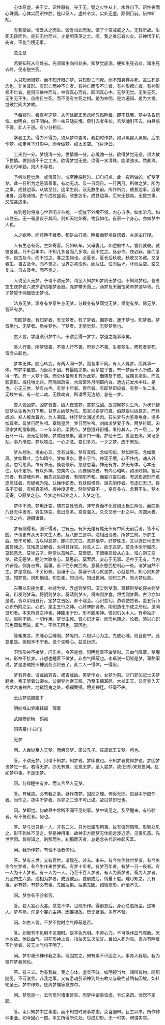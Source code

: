 <!-- { "loadSidebar": true } -->
　　心体原虚。丧于实。识性原有。丧于无。譬之火性从上。水性自下。识性丧而心珠圆。心体实而识神胜。是以圣人。虚处令实。实处还虚。颠倒目前。怡神旷劫。

　　有我受故。憎爱从之而生。毁誉自此而发。做了个常戚戚之人。无我所故。生死无繇而作。是非无地而兴。才是坦荡荡之士。噫。我之难忘者久矣。非神悟于机先者。不能当境无事。

　　意生章

　　若要知死从何处去。先须知生向何处来。知梦觉底源。便知生死去处。知生死去处。便永脱生死。

　　人只知闭眼梦。而不知开眼亦梦。只知形亡而死。而不知身存亦死。盖生死是念也。非关其形。有形亡而神不亡者。有神亡而形不亡者。有神形都亡者。有神形都不亡者。是则形依神而有。神假真心而有。圆明真心中。无梦无觉。无生无死。无生无不生。虽终日生死。而不见有生死之相。是为神明。是为遍知。是为大觉。觉破世间大梦故。

　　予每寝时。尝查考这梦。从何处起正思虑间忽然睡着。即不繇我。梦中昏昏惚惚。似明白。似不明白。但一味只随妄境。牵引去者多矣。若梦魂引不去。白昼惑不得。此人于道。有少分相应。

　　学者工夫。得力不得力。须从梦中查考。我初时作梦。如以黑屋入黑屋。后来作梦。如走月下灯影中。而今做梦。如太虚空。飞片浮云。

　　工夫到一分。梦境清一分。世情重一分。心境浊一分。欲得梦觉无惑。须大放下世情。做到语不干之工夫。欲得梦觉无惑。须得一水清珠。能清浊水。然此珠。非历尽辛勤。则大不容易。

　　予尝以睡觉后。或清晨时。或至晚临睡时。却自打点。此一夜所做的。好梦歹梦。此一日所为之恶事善事。有功无功。及一日两日。一月两月。所做之梦。所为之事。成甚边事。从幼至壮。这半生前。及无数生前。所作所为。成甚边事。近取诸身。远取诸物。古今成败盛衰。欣悲苦乐。成甚边事。后来无数劫。无数生事。又成甚边事。

　　每到睡时将身心世界闲非杂扰。一切放下外境不侵。内心自净。如水溶月。如山住云。无一毫思议于其间。则知天地如寄。物我如化。自家一个身心。亦如梦中人也。

　　人之欲睡。而竟睡不著者。都是尘打搅。睡着而梦境昏惚者。亦是尘打搅。

　　人有生必有死。生如寄客。死如转车。父母妻儿。如逆旅中人。舍此就彼。就彼舍此。凡千百年中。不知几多舍而几多取。而不觉之。昼必作。夜必寐。寐而复作。自古及今。而不觉之。春之生物也。必夏长。夏长后秋收。秋收又冬藏。又复春生。自古及今。而不觉之。世界之初成也。而后住。住而后坏。坏而后空。空又复成。自古及今。而不觉之。

　　人说至人无梦。予谓不谓无梦。谓至人知梦知梦则无梦也。不知则梦也。昔者空生夜梦说六波罗密信相梦金鼓。尧梦攀天而上。汤梦及天而饴黄帝梦游华胥。孔子梦奠于两楹皆无梦也。

　　法身无梦。漏身有梦意生身无梦。分段身有梦圆觉无梦。缘觉有梦。佛无梦。菩萨有梦。

　　有囿梦者。有知梦者。有无梦者。有了梦者。囿梦者。迷于梦也。知梦者。梦皆觉也。无梦者。觉亦梦也。了梦者。无觉觉梦。无梦梦觉也。

　　古人言。学道须识梦中人。予谓会得一梦字。学道之能事毕矣。

　　善人行善。所梦皆善。不善人行不善。所梦亦不善。生者梦生。而死者梦死。皆念头起也。

　　梦本无体。随心转变。有两人同一梦。而各事不同。有人人异梦。而其事一体。有梦中虽吉。而返兆于凶。有最险之象。而多应乎吉。有一梦而十人所成。各得一节。有一人梦十事。而全体备焉复有为此梦。而转及于彼。或藉言指象。而乖影露形。或托物比兴。而隔越疏亲。大段窗外月明窗内白。池边花发水中红。是也。心无三世。梦有古今。有梦十年者。百年者。有即梦即应者。有梦一生二生。无数生者。有一劫二劫。无数劫者。所谓尽无边劫。总在一梦。

　　吉人做凶梦。凶梦皆吉。凶人做吉梦。吉梦成凶。故郑獬梦头生角。为状元魏延梦头生角为刀下用。甘罗占凶梦为吉。周宣以妄梦符真。伯嚭妄以凶原吉。而终成凶。郑人解龙着衣。为人袭国。林环梦文渊送犬肉。石头梦与大鉴乘龟身。提多伽尊者。母梦日而生祖。章懿皇后。梦日而生帝。刘幽求梦妻于寺。两梦符同。宋理宗梦胡僧取殿。二十年卒验。梁武帝。梦猕猴升御榻。果符其人。六一居士。梦石马一耳。张无垢侍郎。梦咸阳景象。婆罗门一睡。梦经十生。善慧五缘。果证多劫。事乃渐应。梦以顿成。一心之念。变幻多方。一夕之梦。应于累劫。

　　梦从想生。境由心异。念有诚妄。梦有真假。念如阳焰。梦如空花。念如飘风。梦如舞叶。念如晴空。梦如湛水。思出于位。神现于境。心不住内。魂从外流。忽幻忽真。乍有乍无。倏哀倏乐。忽悲忽喜。神无有方。梦无有体。心本无住。境不定所。有以外神。交集内心。而豫祸福者。有内心昭明。如水映物。镜写形者。有游魂外奔。而先兆后应者。有阴阳不和。而妄兴妄见者。有逃影避形而愈逐愈狂者。有疑杌为鬼。认绳作蛇者。有妖假怪异。游先阴传者。有虚幻无记。昏昏不实者。有纯真圣境。授神授道者。然则梦原不一。变有多方。念若不生。梦本无寄。○原梦之心。会梦之神知梦之人。入梦之化。

　　梦体不流。梦用迁变。随其变处皆真。非守真而不化譬如太极生两仪。而四象八卦无中发有。转生转变。愈出愈多。宫宫混入。爻爻交参一卦之中。浑圆大极。一爻之内。通摄诸卦。

　　梦有圆得者。圆不得者。世有云。有头无尾有尾无头有中间无前后者。皆不可圆。予谓更有从天中来生人者。及八部三途中。递相出没者。所梦生前。所梦生后。皆不可解。古以得恶梦。即向东咒曰。恶梦桃李。好梦珠玉。又以逐日地支所属符禳之。其惟周公解者。太得其详耳。孙真人曰。欲无恶梦。莫食本命所属肉。莫起恶念。莫啖五辛。睡常以首触东。莫面壁。予谓善恶皆从心生。知心则无恶梦。欲无恶梦。睡时大歇身心。莫思前。莫索后。安心于无事。游神于无有。当内外安隐。侧身吉祥。而寝。首不往东向西向。意莫东想西想制心一处。诸梦自然不生。梦是念起。不关形骸。当禳于心。莫禳于境心就是梦。心就是符。知心则知梦觉。知梦觉。则知祸福。知生死。知世间。知出世间。则知三界。皆大梦也矣。

　　东莱以形接为事。神游为梦。浮虚则梦阳。沉实则梦溺。寝藉则梦蛇寝衣则梦马。衔发则梦马。将阴则梦水。将晴则梦火。将病则梦食。将忧则梦舞。古论亦如是说。皆以阴阳五行。定梦之吉凶。都不理会。心识变幻。游魂使然者。盖五行乃心识所附之尘。心识。是主五行之神。心肝脾肺肾者。阴阳造化所成之形也。见闻觉知者。本来所具之神也。神能用于形。形不能用神。譬如机关木人。有牵抽即动。否则不能。一切作用。梦觉生死。皆心识迁变。而形色随之。论者。须以心识形色圆和而说。即当。不然无因也。邪因也。

　　陈希夷言。先睡心后睡眼。梦庵曰。六根以心为主。先放心睡。则目自宁。此意虽是。但根本不宁者。说个先睡心。益见纷扰。

　　卫玠形神不接梦。问乐令。令答是想。阳明睡着不做梦时。云血气障蔽。梦庵曰。形神不接梦。非想也睡着不做梦。非血气障蔽也。李卓说一切皆是梦。邓豁渠说。梦是游魂把识神到处引将去了。此二人一得体。一得用。

　　梦有异者。谓或凶转吉。或吉成凶。男梦作女。女梦为男。沙门梦加冠士夫梦鹤襒。帝王梦着公卿衣。公卿梦为帝王服。乃至玉瓶耳碎。木杖击天。又有梦入天宫龙宫鬼神宫。地狱饿鬼之处。祸福受授。境变神迁。纤毫不失。

　　云山梦语摘要下

　　明妙峰山梦庵释周　理着

　　武陵修龄杨　鹤阅

　　问答章(十四门)

　　无梦

　　问。人尝说至人无梦。而佛又梦。周公孔子。庄周武王又梦。何也。

　　答。不谓无梦。只谓不知梦。知梦者。梦即觉也。不知梦者觉即梦也。梦固梦也梦觉一也。若得无梦。亦无有觉。无觉无梦。至人尝梦。故(日却)来观世间。犹如梦中事。不是无梦。

　　问。何缘睡中有梦。而又言至人无梦。

　　答。有我故。必有我之事。昼作夜梦。固然之理。何得无耶。然昼中所应作者。当作之。夜中所梦者。亦梦之二皆不可止遏。故曰梦即觉也。

　　问。梦即觉。何故昼中曾所不闻不见的事。梦中皆见之。及至醒来。有符验者。有不符验者。何也。

　　答。梦与觉只是一人。非有二义。只为觉属形用事。故有偏碍阻带。形到处见之。形不到处不见之。梦是神用事。故神无方而梦无体能远涉近游。见善见恶。先世后因。皆得知之。刹那而生。刹那而灭者。总是念头代识神起灭耳。

　　问。我所作梦。有验不验者何也。

　　答。梦有三世。又有百世。谓现在。过去。未来。有今生作往世梦者。有今生作今生梦者。有今生作来世梦者。有梦十年者。有梦百年者。有梦一日一夜者。有一人为十人梦者。有十人为一人。乃至千百人梦者。有人为畜梦者。畜为人梦者。乃至四生六道。递相为梦者。或近或远。或前或后。情量卜度。难尽知之。凡有事。必有梦。有梦必有事。先因后果。后果先因。如镜现形。纤毫不失。

　　问。梦亦有不验者否。

　　答。若人妄心太甚。念念不停。见前所作。得前忘后。身心总若扬尘。这等人。梦与觉。浑是个妄心主持。因妄极故。皆无著落。多有不验。

　　问。如古人言。不梦不觉时血气障蔽是否。

　　答。如眼有不见明不见闇时。是本色光明。不劳心力。不可唤作血气障蔽。天地收敛。他说血气。只在形神上言。指后天生灭法耳。且如人死为鬼。鬼亦有睡着不作梦者。彼无血气何不明了。

　　问。梦中我形神作我之事。理固宜之。何有素不识面之人。事亦入我境。我为彼作梦者何也。

　　答。有三义。为有我故。我之心体。虚灵不昧。如明镜当台。诸所有物。随照随见。不可说言。非我之事。又有游魂引识神到处去故又与彼往昔稍有因故。如转轮圣王。梦中作蚁。庄周梦蝶等意亦尔。

　　问。梦觉是一。云何觉时诸事皆实。而梦中诸事皆虚。乍幻亲疏。恍惚不定耶。

　　答。汝只知梦中之事虚。而不知觉时诸事亦虚。汝当细审。目生以来。所作种种事业。如今回心一照。平生所得所失处。尽成幻影。无一可实。何谓实耶。


